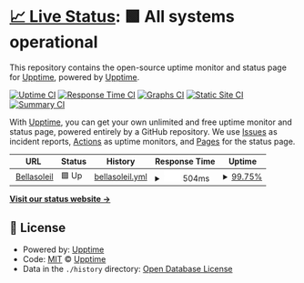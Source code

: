 # [📈 Live Status](https://upptime.github.io/upptime): <!--live status--> **🟩 All systems operational**

This repository contains the open-source uptime monitor and status page for [Upptime](https://upptime.js.org), powered by [Upptime](https://github.com/upptime/upptime).

[![Uptime CI](https://github.com/upptime/upptime/workflows/Uptime%20CI/badge.svg)](https://github.com/upptime/upptime/actions?query=workflow%3A%22Uptime+CI%22)
[![Response Time CI](https://github.com/upptime/upptime/workflows/Response%20Time%20CI/badge.svg)](https://github.com/upptime/upptime/actions?query=workflow%3A%22Response+Time+CI%22)
[![Graphs CI](https://github.com/upptime/upptime/workflows/Graphs%20CI/badge.svg)](https://github.com/upptime/upptime/actions?query=workflow%3A%22Graphs+CI%22)
[![Static Site CI](https://github.com/upptime/upptime/workflows/Static%20Site%20CI/badge.svg)](https://github.com/upptime/upptime/actions?query=workflow%3A%22Static+Site+CI%22)
[![Summary CI](https://github.com/upptime/upptime/workflows/Summary%20CI/badge.svg)](https://github.com/upptime/upptime/actions?query=workflow%3A%22Summary+CI%22)

With [Upptime](https://upptime.js.org), you can get your own unlimited and free uptime monitor and status page, powered entirely by a GitHub repository. We use [Issues](https://github.com/upptime/upptime/issues) as incident reports, [Actions](https://github.com/upptime/upptime/actions) as uptime monitors, and [Pages](https://upptime.github.io/upptime) for the status page.

<!--start: status pages-->
<!-- This summary is generated by Upptime (https://github.com/upptime/upptime) -->
<!-- Do not edit this manually, your changes will be overwritten -->
<!-- prettier-ignore -->
| URL | Status | History | Response Time | Uptime |
| --- | ------ | ------- | ------------- | ------ |
| <img alt="" src="https://icons.duckduckgo.com/ip3/www.bellasoleil.com.ico" height="13"> [Bellasoleil](https://www.Bellasoleil.com) | 🟩 Up | [bellasoleil.yml](https://github.com/atopper025/uptime/commits/HEAD/history/bellasoleil.yml) | <details><summary><img alt="Response time graph" src="./graphs/bellasoleil/response-time-week.png" height="20"> 504ms</summary><br><a href="https://upptime.github.io/upptime/history/bellasoleil"><img alt="Response time 540" src="https://img.shields.io/endpoint?url=https%3A%2F%2Fraw.githubusercontent.com%2Fatopper025%2Fuptime%2FHEAD%2Fapi%2Fbellasoleil%2Fresponse-time.json"></a><br><a href="https://upptime.github.io/upptime/history/bellasoleil"><img alt="24-hour response time 431" src="https://img.shields.io/endpoint?url=https%3A%2F%2Fraw.githubusercontent.com%2Fatopper025%2Fuptime%2FHEAD%2Fapi%2Fbellasoleil%2Fresponse-time-day.json"></a><br><a href="https://upptime.github.io/upptime/history/bellasoleil"><img alt="7-day response time 504" src="https://img.shields.io/endpoint?url=https%3A%2F%2Fraw.githubusercontent.com%2Fatopper025%2Fuptime%2FHEAD%2Fapi%2Fbellasoleil%2Fresponse-time-week.json"></a><br><a href="https://upptime.github.io/upptime/history/bellasoleil"><img alt="30-day response time 540" src="https://img.shields.io/endpoint?url=https%3A%2F%2Fraw.githubusercontent.com%2Fatopper025%2Fuptime%2FHEAD%2Fapi%2Fbellasoleil%2Fresponse-time-month.json"></a><br><a href="https://upptime.github.io/upptime/history/bellasoleil"><img alt="1-year response time 540" src="https://img.shields.io/endpoint?url=https%3A%2F%2Fraw.githubusercontent.com%2Fatopper025%2Fuptime%2FHEAD%2Fapi%2Fbellasoleil%2Fresponse-time-year.json"></a></details> | <details><summary><a href="https://upptime.github.io/upptime/history/bellasoleil">99.75%</a></summary><a href="https://upptime.github.io/upptime/history/bellasoleil"><img alt="All-time uptime 99.93%" src="https://img.shields.io/endpoint?url=https%3A%2F%2Fraw.githubusercontent.com%2Fatopper025%2Fuptime%2FHEAD%2Fapi%2Fbellasoleil%2Fuptime.json"></a><br><a href="https://upptime.github.io/upptime/history/bellasoleil"><img alt="24-hour uptime 98.27%" src="https://img.shields.io/endpoint?url=https%3A%2F%2Fraw.githubusercontent.com%2Fatopper025%2Fuptime%2FHEAD%2Fapi%2Fbellasoleil%2Fuptime-day.json"></a><br><a href="https://upptime.github.io/upptime/history/bellasoleil"><img alt="7-day uptime 99.75%" src="https://img.shields.io/endpoint?url=https%3A%2F%2Fraw.githubusercontent.com%2Fatopper025%2Fuptime%2FHEAD%2Fapi%2Fbellasoleil%2Fuptime-week.json"></a><br><a href="https://upptime.github.io/upptime/history/bellasoleil"><img alt="30-day uptime 99.93%" src="https://img.shields.io/endpoint?url=https%3A%2F%2Fraw.githubusercontent.com%2Fatopper025%2Fuptime%2FHEAD%2Fapi%2Fbellasoleil%2Fuptime-month.json"></a><br><a href="https://upptime.github.io/upptime/history/bellasoleil"><img alt="1-year uptime 99.93%" src="https://img.shields.io/endpoint?url=https%3A%2F%2Fraw.githubusercontent.com%2Fatopper025%2Fuptime%2FHEAD%2Fapi%2Fbellasoleil%2Fuptime-year.json"></a></details>

<!--end: status pages-->

[**Visit our status website →**](https://upptime.github.io/upptime)

## 📄 License

- Powered by: [Upptime](https://github.com/upptime/upptime)
- Code: [MIT](./LICENSE) © [Upptime](https://upptime.js.org)
- Data in the `./history` directory: [Open Database License](https://opendatacommons.org/licenses/odbl/1-0/)

